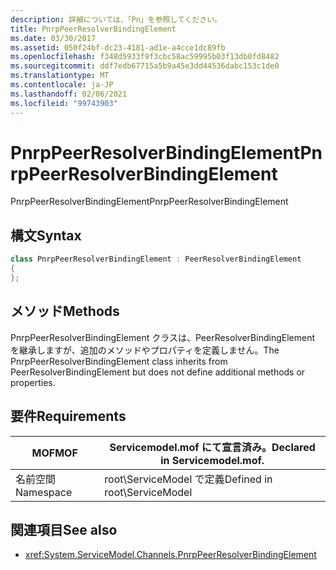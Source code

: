 ```yaml
---
description: 詳細については、「Pn」を参照してください。
title: PnrpPeerResolverBindingElement
ms.date: 03/30/2017
ms.assetid: 050f24bf-dc23-4181-ad1e-a4cce1dc89fb
ms.openlocfilehash: f348d5933f9f3cbc58ac59995b03f13db0fd8482
ms.sourcegitcommit: ddf7edb67715a5b9a45e3dd44536dabc153c1de0
ms.translationtype: MT
ms.contentlocale: ja-JP
ms.lasthandoff: 02/06/2021
ms.locfileid: "99743903"
---
```

# <a name="pnrppeerresolverbindingelement"></a><span data-ttu-id="2f9c3-103">PnrpPeerResolverBindingElement</span><span class="sxs-lookup"><span data-stu-id="2f9c3-103">PnrpPeerResolverBindingElement</span></span>

<span data-ttu-id="2f9c3-104">PnrpPeerResolverBindingElement</span><span class="sxs-lookup"><span data-stu-id="2f9c3-104">PnrpPeerResolverBindingElement</span></span>

## <a name="syntax"></a><span data-ttu-id="2f9c3-105">構文</span><span class="sxs-lookup"><span data-stu-id="2f9c3-105">Syntax</span></span>

```csharp
class PnrpPeerResolverBindingElement : PeerResolverBindingElement
{
};
```

## <a name="methods"></a><span data-ttu-id="2f9c3-106">メソッド</span><span class="sxs-lookup"><span data-stu-id="2f9c3-106">Methods</span></span>

<span data-ttu-id="2f9c3-107">PnrpPeerResolverBindingElement クラスは、PeerResolverBindingElement を継承しますが、追加のメソッドやプロパティを定義しません。</span><span class="sxs-lookup"><span data-stu-id="2f9c3-107">The PnrpPeerResolverBindingElement class inherits from PeerResolverBindingElement but does not define additional methods or properties.</span></span>

## <a name="requirements"></a><span data-ttu-id="2f9c3-108">要件</span><span class="sxs-lookup"><span data-stu-id="2f9c3-108">Requirements</span></span>

|<span data-ttu-id="2f9c3-109">MOF</span><span class="sxs-lookup"><span data-stu-id="2f9c3-109">MOF</span></span>|<span data-ttu-id="2f9c3-110">Servicemodel.mof にて宣言済み。</span><span class="sxs-lookup"><span data-stu-id="2f9c3-110">Declared in Servicemodel.mof.</span></span>|
|---------|-----------------------------------|
|<span data-ttu-id="2f9c3-111">名前空間</span><span class="sxs-lookup"><span data-stu-id="2f9c3-111">Namespace</span></span>|<span data-ttu-id="2f9c3-112">root\ServiceModel で定義</span><span class="sxs-lookup"><span data-stu-id="2f9c3-112">Defined in root\ServiceModel</span></span>|

## <a name="see-also"></a><span data-ttu-id="2f9c3-113">関連項目</span><span class="sxs-lookup"><span data-stu-id="2f9c3-113">See also</span></span>

- <xref:System.ServiceModel.Channels.PnrpPeerResolverBindingElement>
